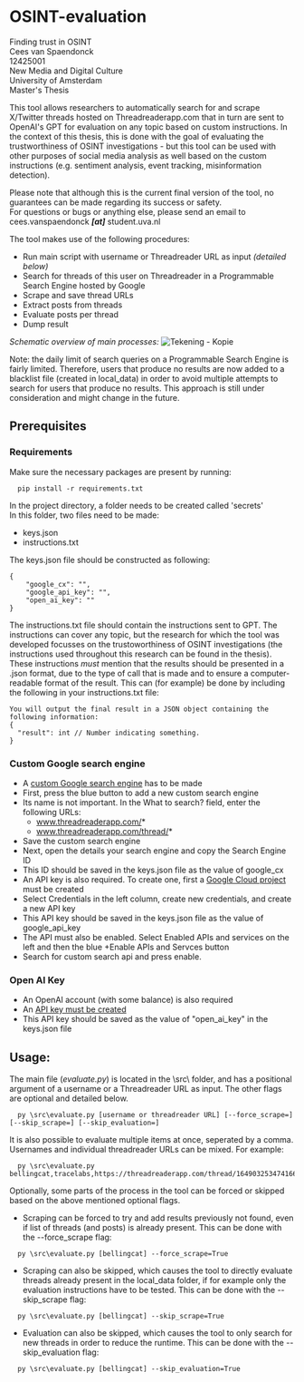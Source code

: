 # OSINT-evaluation
Finding trust in OSINT  
Cees van Spaendonck  
12425001  
New Media and Digital Culture  
University of Amsterdam  
Master's Thesis  

This tool allows researchers to automatically search for and scrape X/Twitter threads hosted on Threadreaderapp.com that in turn are sent to OpenAI's GPT for evaluation on any topic based on custom instructions. In the context of this thesis, this is done with the goal of evaluating the trustworthiness of OSINT investigations - but this tool can be used with other purposes of social media analysis as well based on the custom instructions (e.g. sentiment analysis, event tracking, misinformation detection). 

Please note that although this is the current final version of the tool, no guarantees can be made regarding its success or safety.  
For questions or bugs or anything else, please send an email to cees.vanspaendonck ***[at]*** student.uva.nl

The tool makes use of the following procedures:
- Run main script with username or Threadreader URL as input *(detailed below)*  
- Search for threads of this user on Threadreader in a Programmable Search Engine hosted by Google  
- Scrape and save thread URLs  
- Extract posts from threads  
- Evaluate posts per thread  
- Dump result

*Schematic overview of main processes:*
![Tekening - Kopie](https://github.com/ceesvanspaendonck/OSINT-evaluation/assets/10400578/7e87ba38-585a-416b-a034-a299da15f206)

Note: the daily limit of search queries on a Programmable Search Engine is fairly limited. Therefore, users that produce no results are now added to a blacklist file (created in local_data) in order to avoid multiple attempts to search for users that produce no results. This approach is still under consideration and might change in the future.  
## Prerequisites
### Requirements
Make sure the necessary packages are present by running:
```
  pip install -r requirements.txt
```
In the project directory, a folder needs to be created called 'secrets'  
In this folder, two files need to be made:  
  - keys.json
  - instructions.txt

The keys.json file should be constructed as following:
```
{  
    "google_cx": "",  
    "google_api_key": "",  
    "open_ai_key": ""  
}
```
The instructions.txt file should contain the instructions sent to GPT. The instructions can cover any topic, but the research for which the tool was developed focusses on the trustoworthiness of OSINT investigations (the instructions used throughout this research can be found in the thesis). These instructions *must* mention that the results should be presented in a .json format, due to the type of call that is made and to ensure a computer-readable format of the result. This can (for example) be done by including the following in your instructions.txt file:
```
You will output the final result in a JSON object containing the following information:
{
  "result": int // Number indicating something.
}
```
### Custom Google search engine
  - A [custom Google search engine](https://programmablesearchengine.google.com/controlpanel/all) has to be made
  - First, press the blue button to add a new custom search engine
  - Its name is not important. In the What to search? field, enter the following URLs:
     * www.threadreaderapp.com/*  
     * www.threadreaderapp.com/thread/*
  - Save the custom search engine
  - Next, open the details your search engine and copy the Search Engine ID
  - This ID should be saved in the keys.json file as the value of google_cx
  - An API key is also required. To create one, first a [Google Cloud project](https://console.cloud.google.com/apis/) must be created
  - Select Credentials in the left column, create new credentials, and create a new API key
  - This API key should be saved in the keys.json file as the value of google_api_key
  - The API must also be enabled. Select Enabled APIs and services on the left and then the blue +Enable APIs and Servces button
  - Search for custom search api and press enable.
### Open AI Key
  - An OpenAI account (with some balance) is also required
  - An [API key must be created](https://platform.openai.com/settings/profile?tab=api-keys)
  - This API key should be saved as the value of "open_ai_key" in the keys.json file

## Usage:
The main file (*evaluate.py*) is located in the \src\ folder, and has a positional argument of a username or a Threadreader URL as input. The other flags are optional and detailed below.
```
  py \src\evaluate.py [username or threadreader URL] [--force_scrape=] [--skip_scrape=] [--skip_evaluation=]
```
It is also possible to evaluate multiple items at once, seperated by a comma. Usernames and individual threadreader URLs can be mixed. For example:  
```
  py \src\evaluate.py bellingcat,tracelabs,https://threadreaderapp.com/thread/1649032534741663745
```
Optionally, some parts of the process in the tool can be forced or skipped based on the above mentioned optional flags.  
- Scraping can be forced to try and add results previously not found, even if list of threads (and posts) is already present. This can be done with the --force_scrape flag:
```
  py \src\evaluate.py [bellingcat] --force_scrape=True
```
- Scraping can also be skipped, which causes the tool to directly evaluate threads already present in the local_data folder, if for example only the evaluation instructions have to be tested. This can be done with the --skip_scrape flag:
```
  py \src\evaluate.py [bellingcat] --skip_scrape=True
```
- Evaluation can also be skipped, which causes the tool to only search for new threads in order to reduce the runtime. This can be done with the --skip_evaluation flag:
```
  py \src\evaluate.py [bellingcat] --skip_evaluation=True
```
